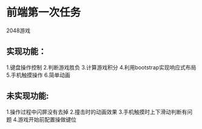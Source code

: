 # 前端第一次任务

2048游戏

## 实现功能：

1.键盘操作控制
2.判断游戏胜负
3.计算游戏积分
4.利用bootstrap实现响应式布局
5.手机触摸操作
6.简单动画

## 未实现功能:

1.操作过程中闪屏没有去掉
2.撞击时的动画效果
3.手机触摸时上下滑动判断有问题
4.游戏开始前配置操做键位